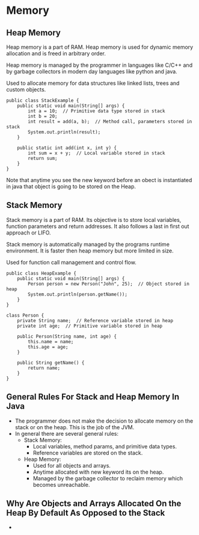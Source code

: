 # Memory

## Heap Memory

Heap memory is a part of RAM. Heap memory is used for dynamic memory allocation and is freed in arbitrary order.

Heap memory is managed by the programmer in languages like C/C++ and by garbage collectors in modern day languages like python and java.

Used to allocate memory for data structures like linked lists, trees and custom objects.

```
public class StackExample {
    public static void main(String[] args) {
        int a = 10;  // Primitive data type stored in stack
        int b = 20;
        int result = add(a, b);  // Method call, parameters stored in stack
        System.out.println(result);
    }

    public static int add(int x, int y) {
        int sum = x + y;  // Local variable stored in stack
        return sum;
    }
}

```

Note that anytime you see the new keyword before an obect is instantiated in java that object is going to be stored on the Heap.


## Stack Memory

Stack memory is a part of RAM. Its objective is to store local variables, function parameters and return addresses. It also follows a last in first out approach or LIFO.

Stack memory is automatically managed by the programs runtime environment. It is faster then heap memory but more limited in size.

Used for function call management and control flow.

```
public class HeapExample {
    public static void main(String[] args) {
        Person person = new Person("John", 25);  // Object stored in heap
        System.out.println(person.getName());
    }
}

class Person {
    private String name;  // Reference variable stored in heap
    private int age;  // Primitive variable stored in heap

    public Person(String name, int age) {
        this.name = name;
        this.age = age;
    }

    public String getName() {
        return name;
    }
}

```


## General Rules For Stack and Heap Memory In Java

- The programmer does not make the decision to allocate memory on the stack or on the heap. This is the job of the JVM.
- In general there are several general rules:
  - Stack Memory:
    - Local variables, method params, and primitive data types.
    - Reference variables are stored on the stack.
  - Heap Memory:
    - Used for all objects and arrays.
    - Anytime allocated with new keyword its on the heap.
    - Managed by the garbage collector to reclaim memory which becomes unreachable.

## Why Are Objects and Arrays Allocated On the Heap By Default As Opposed to the Stack

- 